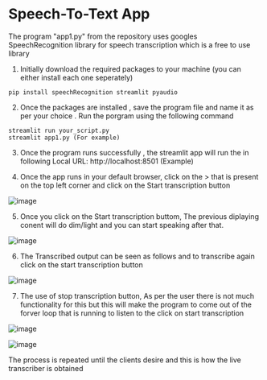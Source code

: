 # Speech-To-Text App 

The program "app1.py" from the repository uses googles SpeechRecognition library for speech transcription which is a free to use library

1. Initially download the required packages to your machine (you can either install each one seperately)
```
pip install speechRecognition streamlit pyaudio
```

2. Once the packages are installed , save the program file and name it as per your choice . Run the porgram using the following command
```
streamlit run your_script.py
streamlit app1.py (For example)
```

3. Once the program runs successfully , the streamlit app will run the in following 
Local URL: http://localhost:8501 (Example)

4. Once the app runs in your default browser, click on the > that is present on the top left corner and click on the  Start transcription button

![image](https://github.com/sumanthreddyy/SpeechToText-assignment/assets/85357787/1687a51c-5312-4365-9278-1f1762c92c48)

5. Once you click on the Start transcription buttom, The previous diplaying conent will do dim/light and you can start speaking after that.

![image](https://github.com/sumanthreddyy/SpeechToText-assignment/assets/85357787/4ae97dc8-c4be-4a32-8738-50e875431433)

6. The Transcribed output can be seen as follows and to transcribe again click on the start transcription button

![image](https://github.com/sumanthreddyy/SpeechToText-assignment/assets/85357787/ab6cd7ac-2be7-4df9-9497-58600c2e12f3)

7. The use of stop transcription button, As per the user there is not much functionality for this but this will make the program to come out of the forver loop that is running to listen to the click on start transcription

![image](https://github.com/sumanthreddyy/SpeechToText-assignment/assets/85357787/c2d61b80-dcae-46d8-b8ff-f9a98d04a395)

![image](https://github.com/sumanthreddyy/SpeechToText-assignment/assets/85357787/b06e7dc3-1285-4579-8ebf-dc9a9e9e8d4c)

The process is repeated until the clients desire and this is how the live transcriber is obtained
